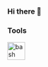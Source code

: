 ### Hi there 👋

### Tools
<p align="left"> <a href="https://obsidian.md/" target="_blank"> <img src="https://tse2-mm.cn.bing.net/th/id/OIP-C.KlEHdMWzLui0S-vvfNxxpAHaHa?pid=ImgDet&w=2048&h=2048&rs=1" alt="bash" width="40" height="40"/> </a>
<!--
**Zerokei/Zerokei** is a ✨ _special_ ✨ repository because its `README.md` (this file) appears on your GitHub profile.

Here are some ideas to get you started:

- 🔭 I’m currently working on ...
- 🌱 I’m currently learning ...
- 👯 I’m looking to collaborate on ...
- 🤔 I’m looking for help with ...
- 💬 Ask me about ...
- 📫 How to reach me: ...
- 😄 Pronouns: ...
- ⚡ Fun fact: ...
-->
